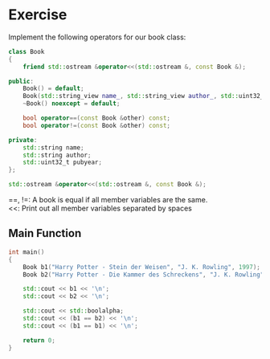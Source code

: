 # Exercise

Implement the following operators for our book class:

```cpp
class Book
{
    friend std::ostream &operator<<(std::ostream &, const Book &);

public:
    Book() = default;
    Book(std::string_view name_, std::string_view author_, std::uint32_t pubyear_);
    ~Book() noexcept = default;

    bool operator==(const Book &other) const;
    bool operator!=(const Book &other) const;

private:
    std::string name;
    std::string author;
    std::uint32_t pubyear;
};

std::ostream &operator<<(std::ostream &, const Book &);
```

==, !=: A book is equal if all member variables are the same.  
<<: Print out all member variables separated by spaces  

## Main Function

```cpp
int main()
{
    Book b1("Harry Potter - Stein der Weisen", "J. K. Rowling", 1997);
    Book b2("Harry Potter - Die Kammer des Schreckens", "J. K. Rowling", 1998);

    std::cout << b1 << '\n';
    std::cout << b2 << '\n';

    std::cout << std::boolalpha;
    std::cout << (b1 == b2) << '\n';
    std::cout << (b1 == b1) << '\n';

    return 0;
}
```
